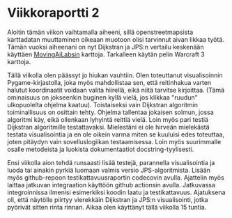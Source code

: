 # Viikkoraportti 2
Aloitin tämän viikon vaihtamalla aiheeni, sillä openstreetmapsista karttadatan muuttaminen oikeaan muotoon olisi tarvinnut aivan likkaa työtä. Tämän vuoksi aiheenani on nyt Dijkstran ja JPS:n vertailu keskenään käyttäen [MovingAiLabsin](https://www.movingai.com/benchmarks/) karttoja. Tarkalleen käytän pelin Warcraft 3 karttoja.

Tällä viikolla olen päässyt jo hiukan vauhtiin. Olen toteuttanut visualisoinnin Pygame-kirjastolla, joka myös mahdollistaa sen, että reitinhakua varten halutut koordinaatit voidaan valita hiirellä, eikä niitä tarvitse kirjoittaa. (Tämä ominaisuus on jokseenkin buginen kyllä vielä, jos klikkaa "ruudun" ulkopuolelta ohjelma kaatuu). Toistaiseksi vain Dijkstran algoritmin toiminallisuus on osittain tehty. Ohjelma tallentaa jokaisen solmun, jossa algoritmi käy, eikä ollenkaan lyhyintä reittiä vielä. Loin myös pari testiä Dijkstran algoritmille testattavaksi. Mielestäni ei ole hirveän mielekästä testata visualisointia ja en ole oikein varma miten se kuuluisi edes toteuttaa, joten pitäydyn vain sovelluslogiikan testaamisessa. Loin myös suurimmalle osalle metodeista ja luokista dokumentaatiot docstring-tyylisesti.

Ensi viikolla aion tehdä runsaasti lisää testejä, parannella visualisointia ja luoda tai ainakin pyrkiä luomaan valmis versio JPS-algoritmista. Lisään myös github-repoon testikattavuusraportin codecovin avulla. Ajattelin myös laittaa jatkuvan integraation käyttöön github actionsin avulla. Jatkuvassa integroinnissa ilmenisi esimerkiksi koodin laatu ja testikattavuus.
Ajatuksena oli, että näytölle piirtyy vierekkäin Dijkstran ja JPS:n visualisointi, jotka pyörivät sitten rinta rinnan.
Aikaa olen käyttänyt tällä viikolla 15 tuntia.